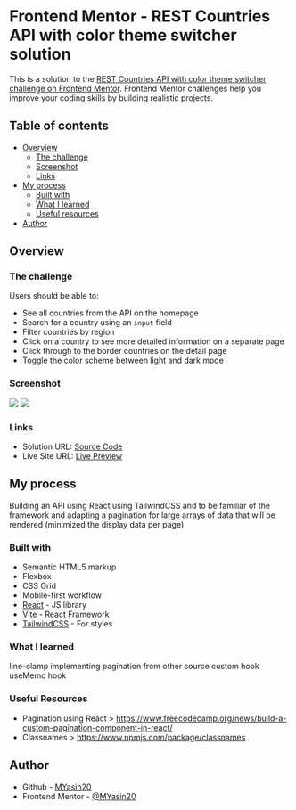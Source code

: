 # Frontend Mentor - REST Countries API with color theme switcher solution

This is a solution to the [REST Countries API with color theme switcher challenge on Frontend Mentor](https://www.frontendmentor.io/challenges/rest-countries-api-with-color-theme-switcher-5cacc469fec04111f7b848ca). Frontend Mentor challenges help you improve your coding skills by building realistic projects.

## Table of contents

- [Overview](#overview)
  - [The challenge](#the-challenge)
  - [Screenshot](#screenshot)
  - [Links](#links)
- [My process](#my-process)
  - [Built with](#built-with)
  - [What I learned](#what-i-learned)
  - [Useful resources](#useful-resources)
- [Author](#author)

## Overview

### The challenge

Users should be able to:

- See all countries from the API on the homepage
- Search for a country using an `input` field
- Filter countries by region
- Click on a country to see more detailed information on a separate page
- Click through to the border countries on the detail page
- Toggle the color scheme between light and dark mode

### Screenshot

![](./flag-SS.png)
![](./flag-darkmode-SS.png)

### Links

- Solution URL: [Source Code](https://github.com/MYasin20/Flag-Finder-API)
- Live Site URL: [Live Preview](https://thunderous-stroopwafel-1bfd1b.netlify.app/)

## My process

Building an API using React using TailwindCSS and to be familiar of the framework and adapting a pagination for large arrays of data that will be rendered (minimized the display data per page)

### Built with

- Semantic HTML5 markup
- Flexbox
- CSS Grid
- Mobile-first workflow
- [React](https://reactjs.org/) - JS library
- [Vite](https://vitejs.dev/) - React Framework
- [TailwindCSS](https://tailwindcss.com/) - For styles

### What I learned

line-clamp
implementing pagination from other source
custom hook
useMemo hook

### Useful Resources

- Pagination using React > https://www.freecodecamp.org/news/build-a-custom-pagination-component-in-react/
- Classnames > https://www.npmjs.com/package/classnames

## Author

- Github - [MYasin20](https://github.com/MYasin20)
- Frontend Mentor - [@MYasin20](https://www.frontendmentor.io/profile/MYasin20)

